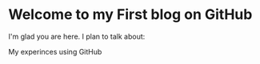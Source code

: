 # Welcome to my First blog on GitHub

I'm glad you are here. I plan to talk about:

My experinces using GitHub
